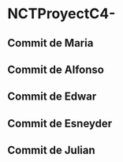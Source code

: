 # NCTProyectC4-
## Commit de Maria
## Commit de Alfonso
## Commit de Edwar
## Commit de Esneyder
## Commit de Julian